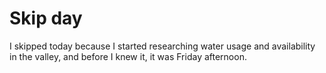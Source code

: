 # Skip day

I skipped today because I started researching water usage and availability in the valley, and before I knew it, it was Friday afternoon.

